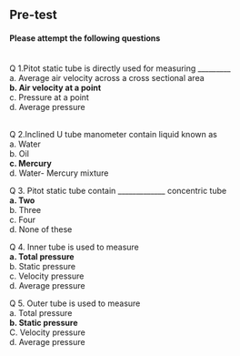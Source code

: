 ## <b> Pre-test</b>
#### Please attempt the following questions

<br>
Q 1.Pitot static tube is directly used for measuring _________<br>
a. Average air velocity across a cross sectional area<br>
<b>b. Air velocity at a point</b><br>
c. Pressure at a point <br>
d. Average pressure<br><br>

Q 2.Inclined U tube manometer contain liquid known as<br>
a. Water <br>
b. Oil <br>
<b>c. Mercury </b><br>
d. Water- Mercury mixture<br>

Q 3. Pitot static tube contain _____________ concentric tube<br>
<b>a. Two </b><br>
b. Three <br>
c. Four<br>
d. None of these <br>

Q 4. Inner tube is used to measure<br>
<b>a. Total pressure</b><br>
b. Static pressure<br>
c. Velocity pressure<br>
d. Average pressure <br>

Q 5. Outer tube is used to measure<br>
a. Total pressure<br>
<b>b. Static pressure</b><br>
C. Velocity pressure<br>
d. Average pressure<br>
